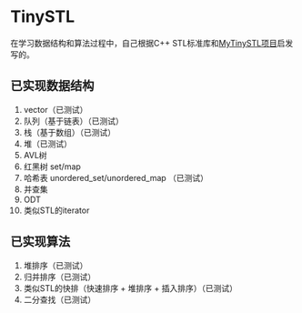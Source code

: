 # TinySTL
在学习数据结构和算法过程中，自己根据C++ STL标准库和[MyTinySTL项目](https://github.com/Alinshans/MyTinySTL)启发写的。

## 已实现数据结构
1. vector（已测试）
2. 队列（基于链表）（已测试）
3. 栈（基于数组）（已测试）
4. 堆（已测试）
5. AVL树
6. 红黑树 set/map
7. 哈希表 unordered_set/unordered_map （已测试）
8. 并查集
9. ODT
10. 类似STL的iterator

## 已实现算法
1. 堆排序（已测试）
2. 归并排序（已测试）
3. 类似STL的快排（快速排序 + 堆排序 + 插入排序）（已测试）
4. 二分查找（已测试）